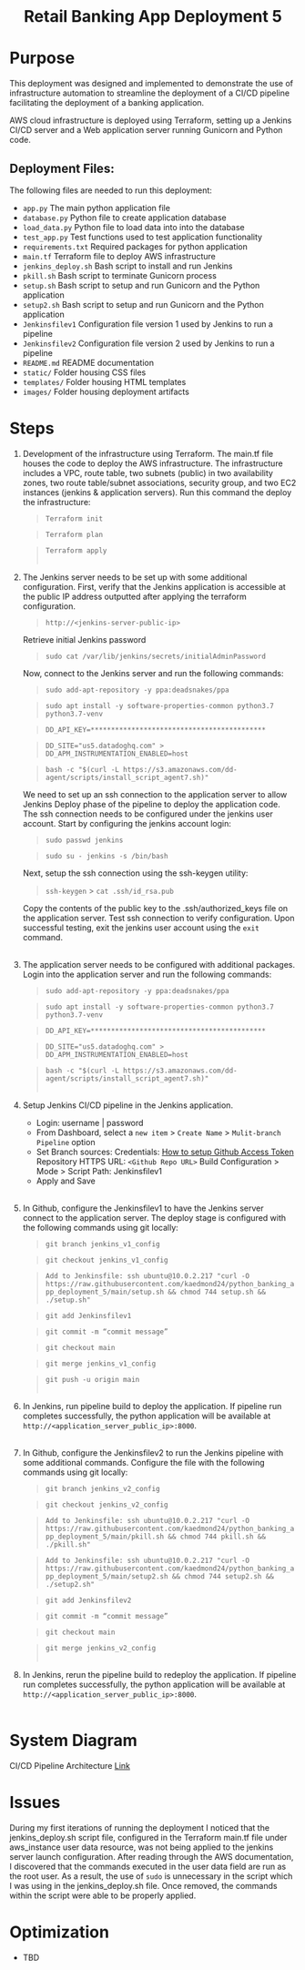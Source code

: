 <p align="center">
<img src="">
</p>
<h1 align="center">Retail Banking App Deployment 5<h1>

# Purpose

This deployment was designed and implemented to demonstrate the use of infrastructure automation to streamline the deployment of a CI/CD pipeline facilitating the deployment of a banking application.

AWS cloud infrastructure is deployed using Terraform, setting up a Jenkins CI/CD server and a Web application server running Gunicorn and Python code.

## Deployment Files:

The following files are needed to run this deployment:

- `app.py` The main python application file
- `database.py` Python file to create application database
- `load_data.py` Python file to load data into into the database
- `test_app.py` Test functions used to test application functionality
- `requirements.txt` Required packages for python application
- `main.tf` Terraform file to deploy AWS infrastructure
- `jenkins_deploy.sh` Bash script to install and run Jenkins
- `pkill.sh` Bash script to terminate Gunicorn process
- `setup.sh` Bash script to setup and run Gunicorn and the Python application
- `setup2.sh` Bash script to setup and run Gunicorn and the Python application
- `Jenkinsfilev1` Configuration file version 1 used by Jenkins to run a pipeline
- `Jenkinsfilev2` Configuration file version 2 used by Jenkins to run a pipeline
- `README.md` README documentation
- `static/` Folder housing CSS files
- `templates/` Folder housing HTML templates
- `images/` Folder housing deployment artifacts

# Steps

1. Development of the infrastructure using Terraform. The main.tf file houses the code to deploy the AWS infrastructure. The infrastructure includes a VPC, route table, two subnets (public) in two availability zones, two route table/subnet associations, security group, and two EC2 instances (jenkins & application servers). Run this command the deploy the infrastructure:<br>

   > `Terraform init`

   > `Terraform plan`

   > `Terraform apply`<br><br>

2. The Jenkins server needs to be set up with some additional configuration. First, verify that the Jenkins application is accessible at the public IP address outputted after applying the terraform configuration.

   > `http://<jenkins-server-public-ip>`

   Retrieve initial Jenkins password

   > `sudo cat /var/lib/jenkins/secrets/initialAdminPassword`

   Now, connect to the Jenkins server and run the following commands:

   > `sudo add-apt-repository -y ppa:deadsnakes/ppa`

   > `sudo apt install -y software-properties-common python3.7 python3.7-venv`

   > `DD_API_KEY=*******************************************`

   > `DD_SITE="us5.datadoghq.com" > DD_APM_INSTRUMENTATION_ENABLED=host`

   > `bash -c "$(curl -L https://s3.amazonaws.com/dd-agent/scripts/install_script_agent7.sh)"`

   We need to set up an ssh connection to the application server to allow Jenkins Deploy phase of the pipeline to deploy the application code. The ssh connection needs to be configured under the jenkins user account. Start by configuring the jenkins account login:

   > `sudo passwd jenkins`

   > `sudo su - jenkins -s /bin/bash`

   Next, setup the ssh connection using the ssh-keygen utility:

   > `ssh-keygen` > `cat .ssh/id_rsa.pub`

   Copy the contents of the public key to the .ssh/authorized_keys file on the application server. Test ssh connection to verify configuration. Upon successful testing, exit the jenkins user account using the `exit` command.<br><br>

3. The application server needs to be configured with additional packages. Login into the application server and run the following commands:

   > `sudo add-apt-repository -y ppa:deadsnakes/ppa`

   > `sudo apt install -y software-properties-common python3.7 python3.7-venv`

   > `DD_API_KEY=*******************************************`

   > `DD_SITE="us5.datadoghq.com" > DD_APM_INSTRUMENTATION_ENABLED=host`

   > `bash -c "$(curl -L https://s3.amazonaws.com/dd-agent/scripts/install_script_agent7.sh)"`<br><br>

4. Setup Jenkins CI/CD pipeline in the Jenkins application.

   - Login: username | password
   - From Dashboard, select a `new item` > `Create Name` > `Mulit-branch Pipeline` option
   - Set Branch sources:
     Credentials: [How to setup Github Access Token](https://docs.github.com/en/enterprise-server@3.8/authentication/keeping-your-account-and-data-secure/managing-your-personal-access-tokens)
     Repository HTTPS URL: `<Github Repo URL>`
     Build Configuration > Mode > Script Path: Jenkinsfilev1
   - Apply and Save<br><br>

5. In Github, configure the Jenkinsfilev1 to have the Jenkins server connect to the application server. The deploy stage is configured with the following commands using git locally:

   > `git branch jenkins_v1_config`

   > `git checkout jenkins_v1_config`

   > `Add to Jenkinsfile: ssh ubuntu@10.0.2.217 "curl -O https://raw.githubusercontent.com/kaedmond24/python_banking_app_deployment_5/main/setup.sh && chmod 744 setup.sh && ./setup.sh"`

   > `git add Jenkinsfilev1`

   > `git commit -m “commit message”`

   > `git checkout main`

   > `git merge jenkins_v1_config`

   > `git push -u origin main`<br><br>

6. In Jenkins, run pipeline build to deploy the application. If pipeline run completes successfully, the python application will be available at `http://<application_server_public_ip>:8000`.<br><br>

7. In Github, configure the Jenkinsfilev2 to run the Jenkins pipeline with some additional commands. Configure the file with the following commands using git locally:

   > `git branch jenkins_v2_config`

   > `git checkout jenkins_v2_config`

   > `Add to Jenkinsfile: ssh ubuntu@10.0.2.217 "curl -O https://raw.githubusercontent.com/kaedmond24/python_banking_app_deployment_5/main/pkill.sh && chmod 744 pkill.sh && ./pkill.sh"`

   > `Add to Jenkinsfile: ssh ubuntu@10.0.2.217 "curl -O https://raw.githubusercontent.com/kaedmond24/python_banking_app_deployment_5/main/setup2.sh && chmod 744 setup2.sh && ./setup2.sh"`

   > `git add Jenkinsfilev2`

   > `git commit -m “commit message”`

   > `git checkout main`

   > `git merge jenkins_v2_config`<br><br>

8. In Jenkins, rerun the pipeline build to redeploy the application. If pipeline run completes successfully, the python application will be available at `http://<application_server_public_ip>:8000`.<br><br>

# System Diagram

CI/CD Pipeline Architecture [Link](https://github.com/kaedmond24/python_banking_app_deployment_5/blob/main/c4_deployment_5.png)

# Issues

During my first iterations of running the deployment I noticed that the jenkins_deploy.sh script file, configured in the Terraform main.tf file under aws_instance user data resource, was not being applied to the jenkins server launch configuration. After reading through the AWS documentation, I discovered that the commands executed in the user data field are run as the root user. As a result, the use of `sudo` is unnecessary in the script which I was using in the jenkins_deploy.sh file. Once removed, the commands within the script were able to be properly applied.

# Optimization

- TBD
